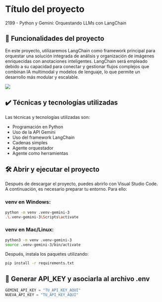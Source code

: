 # Título del proyecto

2199 - Python y Gemini: Orquestando LLMs con LangChain

## 🔨 Funcionalidades del proyecto

En este proyecto, utilizaremos LangChain como framework principal para orquestar una solución integrada de análisis y organización de imágenes enriquecidas con anotaciones inteligentes. LangChain será empleado debido a su capacidad para conectar y gestionar flujos complejos que combinan IA multimodal y modelos de lenguaje, lo que permite un desarrollo más modular y escalable.

![](img/amostra.gif)

## ✔️ Técnicas y tecnologías utilizadas

Las técnicas y tecnologías utilizadas son:

- Programación en Python  
- Uso de la API Gemini  
- Uso del framework LangChain  
- Cadenas simples  
- Agente orquestador  
- Agente como herramientas  

## 🛠️ Abrir y ejecutar el proyecto

Después de descargar el proyecto, puedes abrirlo con Visual Studio Code. A continuación, es necesario preparar tu entorno. Para ello:

### venv en Windows:

```bash
python -m venv .venv-gemini-3
.\.venv-gemini-3\Scripts\activate
````

### venv en Mac/Linux:

```bash
python3 -m venv .venv-gemini-3
source .venv-gemini-3/bin/activate
```

Después, instala los paquetes utilizando:

```bash
pip install -r requirements.txt
```

## 🔑 Generar API\_KEY y asociarla al archivo .env

```python
GEMINI_API_KEY = "TU_API_KEY_AQUÍ"
NUEVA_API_KEY = "TU_API_KEY_AQUÍ"
```
